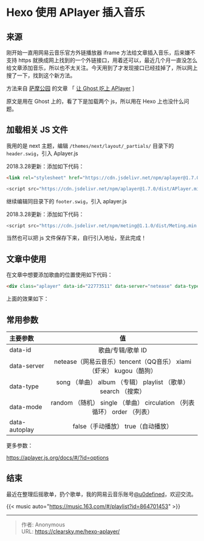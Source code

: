 # Hexo 使用 APlayer 插入音乐


## 来源

刚开始一直用网易云音乐官方外链播放器 iframe 方法给文章插入音乐，后来嫌不支持 https 就换成网上找到的一个外链接口，用着还可以，最近几个月一直没怎么给文章添加音乐，所以也不太关注。今天用到了才发现接口已经挂掉了，所以网上搜了一下，找到这个新方法。

方法来自 [萨摩公园](https://i-meto.com/) 的文章 「 [让 Ghost 吃上 APlayer](https://i-meto.com/ghost-aplayer/) ］

原文是用在 Ghost 上的，看了下是加载两个 js，所以用在 Hexo 上也没什么问题。

## 加载相关 JS 文件

我用的是 next 主题，编辑 `/themes/next/layout/_partials/` 目录下的 `header.swig`，引入 Aplayer.js

2018.3.28更新：添加如下代码：

```html
<link rel="stylesheet" href="https://cdn.jsdelivr.net/npm/aplayer@1.7.0/dist/APlayer.min.css">
```

```javascript
<script src="https://cdn.jsdelivr.net/npm/aplayer@1.7.0/dist/APlayer.min.js"></script>
```

继续编辑同目录下的 `footer.swig`，引入 aplayer.js


2018.3.28更新：添加如下代码：

```javascript
<script src="https://cdn.jsdelivr.net/npm/meting@1.1.0/dist/Meting.min.js"></script>
```
当然也可以把 js 文件保存下来，自行引入地址，至此完成！

## 文章中使用

在文章中想要添加歌曲的位置使用如下代码：

```html
<div class="aplayer" data-id="22773511" data-server="netease" data-type="song" data-mode="single"></div>
```

上面的效果如下：

<div class="aplayer" data-id="22773511" data-server="netease" data-type="song" data-mode="single"></div>

## 常用参数

| 主要参数          |                    值                     |
| :------------ | :--------------------------------------: |
| data-id       |               歌曲/专辑/歌单 ID                |
| data-server   | netease（网易云音乐）tencent（QQ音乐）  xiami（虾米）  kugou（酷狗） |
| data-type     | song （单曲）  album （专辑）  playlist （歌单）  search （搜索） |
| data-mode     | random （随机）  single （单曲）  circulation （列表循环）  order （列表） |
| data-autoplay |         false（手动播放）  true（自动播放）          |

更多参数：

https://aplayer.js.org/docs/#/?id=options

## 结束

最近在整理后摇歌单，扔个歌单，我的网易云音乐账号[@u0defined](http://music.163.com/#/user/home?id=64357308)，欢迎交流。

{{< music auto="https://music.163.com/#/playlist?id=864701453" >}}

---

> 作者: Anonymous  
> URL: https://clearsky.me/hexo-aplayer/  

